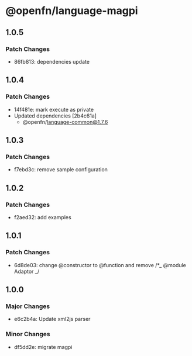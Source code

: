 # @openfn/language-magpi

## 1.0.5

### Patch Changes

- 86fb813: dependencies update

## 1.0.4

### Patch Changes

- 14f481e: mark execute as private
- Updated dependencies [2b4c61a]
  - @openfn/language-common@1.7.6

## 1.0.3

### Patch Changes

- f7ebd3c: remove sample configuration

## 1.0.2

### Patch Changes

- f2aed32: add examples

## 1.0.1

### Patch Changes

- 6d8de03: change @constructor to @function and remove /\*_ @module Adaptor _/

## 1.0.0

### Major Changes

- e6c2b4a: Update xml2js parser

### Minor Changes

- df5dd2e: migrate magpi
